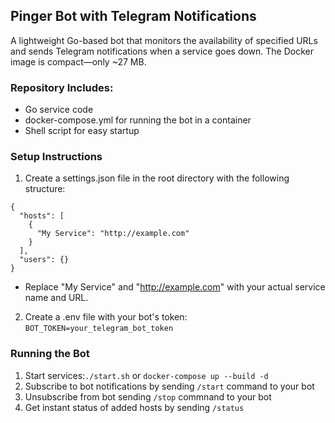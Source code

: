 ## Pinger Bot with Telegram Notifications

A lightweight Go-based bot that monitors the availability of specified URLs and sends Telegram notifications when a service goes down. The Docker image is compact—only ~27 MB.

### Repository Includes:

- Go service code
- docker-compose.yml for running the bot in a container
- Shell script for easy startup

### Setup Instructions
1. Create a settings.json file in the root directory with the following structure:
```
{
  "hosts": [
    {
      "My Service": "http://example.com"
    }
  ],
  "users": {}
}
```
- Replace "My Service" and "http://example.com" with your actual service name and URL.

2. Create a .env file with your bot's token:
`BOT_TOKEN=your_telegram_bot_token`

### Running the Bot

1. Start services:`./start.sh` or `docker-compose up --build -d`
2. Subscribe to bot notifications by sending `/start` command to your bot
3. Unsubscribe from bot sending `/stop` commnand to your bot
4. Get instant status of added hosts by sending `/status`
